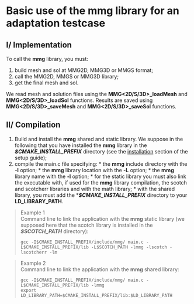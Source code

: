 # Basic use of the mmg library for an adaptation testcase

## I/ Implementation
To call the **mmg** library, you must:  
  1. build mesh and sol at MMG2D, MMG3D or MMGS format;
  2. call the MMG2D, MMGS or MMG3D library;
  3. get the final mesh and sol.

  We read mesh and solution files using the **MMG<2D/S/3D>_loadMesh** and **MMG<2D/S/3D>_loadSol** functions.
  Results are saved using **MMG<2D/S/3D>_saveMesh** and **MMG<2D/S/3D>_saveSol** functions.

## II/ Compilation
  1. Build and install the **mmg** shared and static library. We suppose in the following that you have installed the **mmg** library in the **_$CMAKE_INSTALL_PREFIX_** directory (see the [installation](https://github.com/MmgTools/Mmg/wiki/Setup-guide#iii-installation) section of the setup guide);
  2. compile the main.c file specifying:
    * the **mmg** include directory with the **-I** option;
    * the **mmg** library location with the **-L** option;
    * the **mmg** library name with the **-l** option;
    * for the static library you must also link the executable with, if used for the **mmg** library compilation, the scotch and scotcherr libraries and with the math library;
    * with the shared library, you must add the ***_$CMAKE_INSTALL_PREFIX_** directory to your **LD_LIBRARY_PATH**.

> Example 1  
>  Command line to link the application with the **mmg** static library (we supposed here that the scotch library is installed in the **_$SCOTCH_PATH_** directory):  
> ```Shell
> gcc -I$CMAKE_INSTALL_PREFIX/include/mmg/ main.c -L$CMAKE_INSTALL_PREFIX/lib -L$SCOTCH_PATH -lmmg -lscotch -lscotcherr -lm
> ```

> Example 2  
>  Command line to link the application with the **mmg** shared library:  
> ```Shell
> gcc -I$CMAKE_INSTALL_PREFIX/include/mmg/ main.c -L$CMAKE_INSTALL_PREFIX/lib -lmmg
> export LD_LIBRARY_PATH=$CMAKE_INSTALL_PREFIX/lib:$LD_LIBRARY_PATH
> ```
